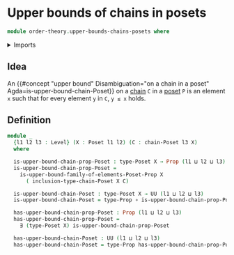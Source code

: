 # Upper bounds of chains in posets

```agda
module order-theory.upper-bounds-chains-posets where
```

<details><summary>Imports</summary>

```agda
open import foundation.existential-quantification
open import foundation.universe-levels

open import foundation-core.function-types
open import foundation-core.propositions

open import order-theory.chains-posets
open import order-theory.posets
open import order-theory.upper-bounds-posets
```

</details>

## Idea

An
{{#concept "upper bound" Disambiguation="on a chain in a poset" Agda=is-upper-bound-chain-Poset}}
on a [chain](order-theory.chains-posets.md) `C` in a
[poset](order-theory.posets.md) `P` is an element `x` such that for every
element `y` in `C`, `y ≤ x` holds.

## Definition

```agda
module _
  {l1 l2 l3 : Level} (X : Poset l1 l2) (C : chain-Poset l3 X)
  where

  is-upper-bound-chain-prop-Poset : type-Poset X → Prop (l1 ⊔ l2 ⊔ l3)
  is-upper-bound-chain-prop-Poset =
    is-upper-bound-family-of-elements-Poset-Prop X
      ( inclusion-type-chain-Poset X C)

  is-upper-bound-chain-Poset : type-Poset X → UU (l1 ⊔ l2 ⊔ l3)
  is-upper-bound-chain-Poset = type-Prop ∘ is-upper-bound-chain-prop-Poset

  has-upper-bound-chain-prop-Poset : Prop (l1 ⊔ l2 ⊔ l3)
  has-upper-bound-chain-prop-Poset =
    ∃ (type-Poset X) is-upper-bound-chain-prop-Poset

  has-upper-bound-chain-Poset : UU (l1 ⊔ l2 ⊔ l3)
  has-upper-bound-chain-Poset = type-Prop has-upper-bound-chain-prop-Poset
```
